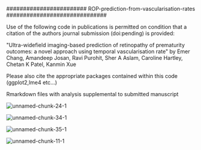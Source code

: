 ######################## ROP-prediction-from-vascularisation-rates ##############################

Use of the following code in publications is permitted on condition that a citation of the authors journal submission (doi:pending) is provided:

"Ultra-widefield imaging-based prediction of retinopathy of prematurity outcomes: a novel approach using temporal vascularisation rate" by Emer Chang, Amandeep Josan, Ravi Purohit, Sher A Aslam, Caroline Hartley, Chetan K Patel, Kanmin Xue

Please also cite the appropriate packages contained within this code (ggplot2,lme4 etc...)


Rmarkdown files with analysis supplemental to submitted manuscript

![unnamed-chunk-24-1](https://github.com/amanasj/ROP-prediction-from-vascularisation-rates/assets/67763567/e453f6ff-32f6-4b3c-904f-66f7f96bd23a)


![unnamed-chunk-34-1](https://github.com/amanasj/ROP-prediction-from-vascularisation-rates/assets/67763567/737a5902-c902-40ee-a150-46d1d510f8a8)


![unnamed-chunk-35-1](https://github.com/amanasj/ROP-prediction-from-vascularisation-rates/assets/67763567/d1a03969-1ff6-4945-857f-13fe4ed14c8a)


![unnamed-chunk-11-1](https://github.com/amanasj/ROP-prediction-from-vascularisation-rates/assets/67763567/7e4e84f5-7200-40cb-b314-f9e3fff8a451)


